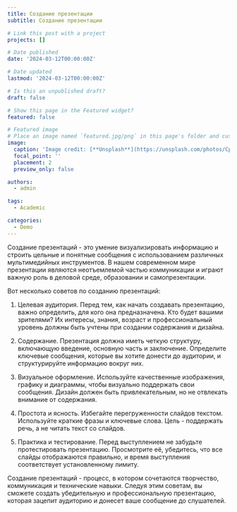 ```yaml
---
title: Создание презентации
subtitle: Создание презентации

# Link this post with a project
projects: []

# Date published
date: '2024-03-12T00:00:00Z'

# Date updated
lastmod: '2024-03-12T00:00:00Z'

# Is this an unpublished draft?
draft: false

# Show this page in the Featured widget?
featured: false

# Featured image
# Place an image named `featured.jpg/png` in this page's folder and customize its options here.
image:
  caption: 'Image credit: [**Unsplash**](https://unsplash.com/photos/CpkOjOcXdUY)'
  focal_point: ''
  placement: 2
  preview_only: false

authors:
  - admin

tags:
  - Academic

categories:
  - Demo
---
```



Создание презентаций - это умение визуализировать информацию и строить цельные и понятные сообщения с использованием различных мультимедийных инструментов. В нашем современном мире презентации являются неотъемлемой частью коммуникации и играют важную роль в деловой среде, образовании и самопрезентации.

Вот несколько советов по созданию презентаций:

1. Целевая аудитория. Перед тем, как начать создавать презентацию, важно определить, для кого она предназначена. Кто будет вашими зрителями? Их интересы, знания, возраст и профессиональный уровень должны быть учтены при создании содержания и дизайна.

2. Содержание. Презентация должна иметь четкую структуру, включающую введение, основную часть и заключение. Определите ключевые сообщения, которые вы хотите донести до аудитории, и структурируйте информацию вокруг них.

3. Визуальное оформление. Используйте качественные изображения, графику и диаграммы, чтобы визуально поддержать свои сообщения. Дизайн должен быть привлекательным, но не отвлекать внимание от содержания.

4. Простота и ясность. Избегайте перегруженности слайдов текстом. Используйте краткие фразы и ключевые слова. Цель - поддержать речь, а не читать текст со слайдов.

5. Практика и тестирование. Перед выступлением не забудьте протестировать презентацию. Просмотрите её, убедитесь, что все слайды отображаются правильно, и время выступления соответствует установленному лимиту.

Создание презентаций - процесс, в котором сочетаются творчество, коммуникация и технические навыки. Следуя этим советам, вы сможете создать убедительную и профессиональную презентацию, которая зацепит аудиторию и донесет ваше сообщение до слушателей.


